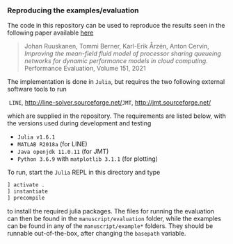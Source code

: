 ### Reproducing the examples/evaluation

The code in this repository can be used to reproduce the results seen in the following paper available [here](https://doi.org/10.1016/j.peva.2021.102231)

> Johan Ruuskanen, Tommi Berner, Karl-Erik Årzén, Anton Cervin, *Improving the mean-field fluid model of processor sharing queueing networks for dynamic performance models in cloud computing*. Performance Evaluation, Volume 151, 2021

The implementation is done in `Julia`, but requires the two following external software tools to run

​	`LINE`, http://line-solver.sourceforge.net/
​	`JMT`, http://jmt.sourceforge.net/

which are supplied in the repository. The requirements are listed below, with the versions used during development and testing

   - `Julia v1.6.1`
   - `MATLAB R2018a` (for LINE)
   - `Java openjdk 11.0.11` (for JMT)
   - `Python 3.6.9` with `matplotlib 3.1.1` (for plotting)

To run, start the `Julia` REPL in this directory and type

```julia
] activate .
] instantiate
] precompile
```

to install the required julia packages. The files for running the evaluation can then be found in the `manuscript/evaluation` folder, while the examples can be found in any of the `manuscript/example*` folders. They should be runnable out-of-the-box, after changing the `basepath` variable. 









